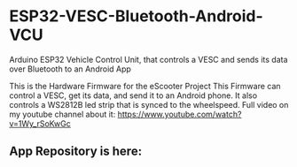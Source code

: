 # ESP32-VESC-Bluetooth-Android-VCU
Arduino ESP32 Vehicle Control Unit, that controls a VESC and sends its data over Bluetooth to an Android App

This is the Hardware Firmware for the eScooter Project
This Firmware can control a VESC, get its data, and send it to an Android phone.
It also controls a WS2812B led strip that is synced to the wheelspeed.
Full video on my youtube channel about it:
https://www.youtube.com/watch?v=1Wy_rSoKwGc

App Repository is here:
---
